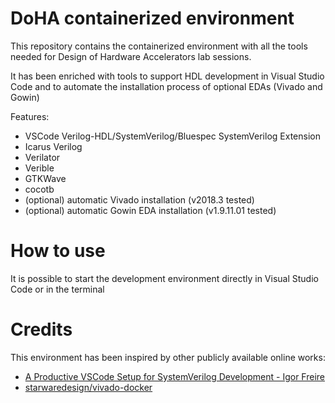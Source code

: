 # DoHA containerized environment

This repository contains the containerized environment with all the tools needed for Design of Hardware Accelerators lab sessions.

It has been enriched with tools to support HDL development in Visual Studio Code and to automate the installation process of optional EDAs (Vivado and Gowin)

Features:
- VSCode Verilog-HDL/SystemVerilog/Bluespec SystemVerilog Extension
- Icarus Verilog
- Verilator
- Verible
- GTKWave
- cocotb
- (optional) automatic Vivado installation (v2018.3 tested)
- (optional) automatic Gowin EDA installation (v1.9.11.01 tested)

# How to use

It is possible to start the development environment directly in Visual Studio Code or in the terminal

# Credits

This environment has been inspired by other publicly available online works:

- [A Productive VSCode Setup for SystemVerilog Development - Igor Freire](https://igorfreire.com.br/2023/06/18/vscode-setup-for-systemverilog-development/)
- [starwaredesign/vivado-docker](https://github.com/starwaredesign/vivado-docker)
